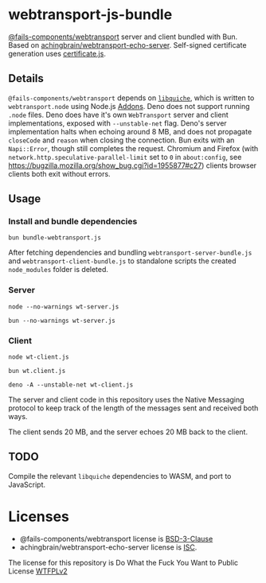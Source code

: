 # webtransport-js-bundle

[@fails-components/webtransport](https://github.com/fails-components/webtransport)
server and client bundled with Bun. Based on [achingbrain/webtransport-echo-server](https://github.com/achingbrain/webtransport-echo-server).
Self-signed certificate generation uses [certificate.js](https://github.com/achingbrain/webtransport-echo-server/blob/main/certificate.js).

## Details

`@fails-components/webtransport` depends on [`libquiche`](https://github.com/google/quiche), which is written to `webtransport.node`
using Node.js [Addons](https://nodejs.org/api/addons.html). Deno does not support running `.node` files. Deno does have
it's own `WebTransport` server and client implementations, exposed with `--unstable-net`
flag. Deno's server implementation halts when echoing around 8 MB, and does not
propagate `closeCode` and `reason` when closing the connection. Bun exits with 
an `Napi::Error`, though still completes the request. Chromium and Firefox (with `network.http.speculative-parallel-limit` set to `0` in `about:config`, see https://bugzilla.mozilla.org/show_bug.cgi?id=1955877#c27) clients 
browser clients both exit without errors.


## Usage

### Install and bundle dependencies

```
bun bundle-webtransport.js
```

After fetching dependencies and bundling `webtransport-server-bundle.js`
and `webtransport-client-bundle.js` to standalone scripts the created `node_modules` folder is
deleted.

### Server

```
node --no-warnings wt-server.js
```

```
bun --no-warnings wt-server.js
```

### Client

```
node wt-client.js
```

```
bun wt.client.js
```

```
deno -A --unstable-net wt-client.js
```

The server and client code in this repository uses the Native Messaging 
protocol to keep track of the length of the messages sent and received both ways.

The client sends 20 MB, and the server echoes 20 MB back to the client.

## TODO

Compile the relevant `libquiche` dependencies to WASM, and port to JavaScript.

# Licenses

- @fails-components/webtransport license is [BSD-3-Clause](https://github.com/guest271314/webtransport-1/blob/master/package.json#L13C15-L13C27)
- achingbrain/webtransport-echo-server
license is [ISC](https://github.com/achingbrain/webtransport-echo-server/blob/main/package.json#L11).

The license for this repository is Do What the Fuck You Want to Public License [WTFPLv2](http://www.wtfpl.net/about/)

